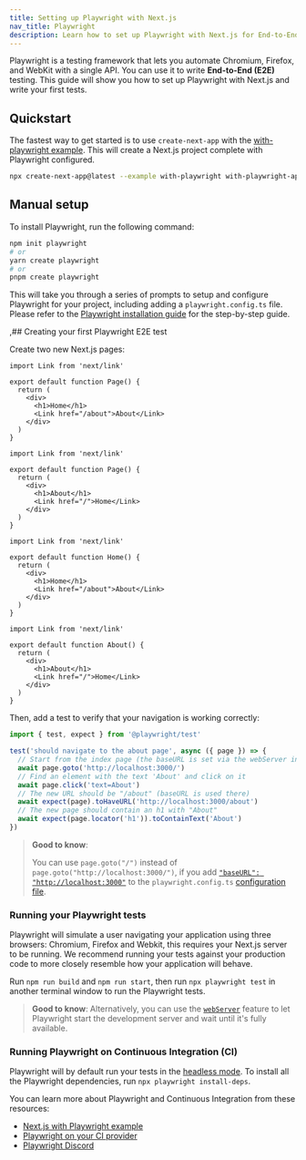 ```yaml
---
title: Setting up Playwright with Next.js
nav_title: Playwright
description: Learn how to set up Playwright with Next.js for End-to-End (E2E) testing.
---
```


Playwright is a testing framework that lets you automate Chromium, Firefox, and WebKit with a single API. You can use it to write **End-to-End (E2E)** testing. This guide will show you how to set up Playwright with Next.js and write your first tests.

## Quickstart

The fastest way to get started is to use `create-next-app` with the [with-playwright example](https://github.com/vercel/next.js/tree/canary/examples/with-playwright). This will create a Next.js project complete with Playwright configured.

```bash filename="Terminal"
npx create-next-app@latest --example with-playwright with-playwright-app
```

## Manual setup

To install Playwright, run the following command:

```bash filename="Terminal"
npm init playwright
# or
yarn create playwright
# or
pnpm create playwright
```

This will take you through a series of prompts to setup and configure Playwright for your project, including adding a `playwright.config.ts` file. Please refer to the [Playwright installation guide](https://playwright.dev/docs/intro#installation) for the step-by-step guide.

,## Creating your first Playwright E2E test

Create two new Next.js pages:

<AppOnly>

```tsx filename="app/page.tsx"
import Link from 'next/link'

export default function Page() {
  return (
    <div>
      <h1>Home</h1>
      <Link href="/about">About</Link>
    </div>
  )
}
```

```tsx filename="app/about/page.tsx"
import Link from 'next/link'

export default function Page() {
  return (
    <div>
      <h1>About</h1>
      <Link href="/">Home</Link>
    </div>
  )
}
```

</AppOnly>

<PagesOnly>

```tsx filename="pages/index.ts"
import Link from 'next/link'

export default function Home() {
  return (
    <div>
      <h1>Home</h1>
      <Link href="/about">About</Link>
    </div>
  )
}
```

```tsx filename="pages/about.ts"
import Link from 'next/link'

export default function About() {
  return (
    <div>
      <h1>About</h1>
      <Link href="/">Home</Link>
    </div>
  )
}
```

</PagesOnly>

Then, add a test to verify that your navigation is working correctly:

```ts filename="tests/example.spec.ts"
import { test, expect } from '@playwright/test'

test('should navigate to the about page', async ({ page }) => {
  // Start from the index page (the baseURL is set via the webServer in the playwright.config.ts)
  await page.goto('http://localhost:3000/')
  // Find an element with the text 'About' and click on it
  await page.click('text=About')
  // The new URL should be "/about" (baseURL is used there)
  await expect(page).toHaveURL('http://localhost:3000/about')
  // The new page should contain an h1 with "About"
  await expect(page.locator('h1')).toContainText('About')
})
```

> **Good to know**:
>
> You can use `page.goto("/")` instead of `page.goto("http://localhost:3000/")`, if you add [`"baseURL": "http://localhost:3000"`](https://playwright.dev/docs/api/class-testoptions#test-options-base-url) to the `playwright.config.ts` [configuration file](https://playwright.dev/docs/test-configuration).

### Running your Playwright tests

Playwright will simulate a user navigating your application using three browsers: Chromium, Firefox and Webkit, this requires your Next.js server to be running. We recommend running your tests against your production code to more closely resemble how your application will behave.

Run `npm run build` and `npm run start`, then run `npx playwright test` in another terminal window to run the Playwright tests.

> **Good to know**: Alternatively, you can use the [`webServer`](https://playwright.dev/docs/test-webserver/) feature to let Playwright start the development server and wait until it's fully available.

### Running Playwright on Continuous Integration (CI)

Playwright will by default run your tests in the [headless mode](https://playwright.dev/docs/ci#running-headed). To install all the Playwright dependencies, run `npx playwright install-deps`.

You can learn more about Playwright and Continuous Integration from these resources:

- [Next.js with Playwright example](https://github.com/vercel/next.js/tree/canary/examples/with-playwright)
- [Playwright on your CI provider](https://playwright.dev/docs/ci)
- [Playwright Discord](https://discord.com/invite/playwright-807756831384403968)
